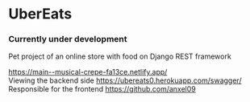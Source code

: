 # UberEats
<h3>Currently under development</h3>  
Pet project of an online store with food on Django REST framework  

https://main--musical-crepe-fa13ce.netlify.app/  
Viewing the backend side https://ubereats0.herokuapp.com/swagger/  
Responsible for the frontend https://github.com/anxel09  
